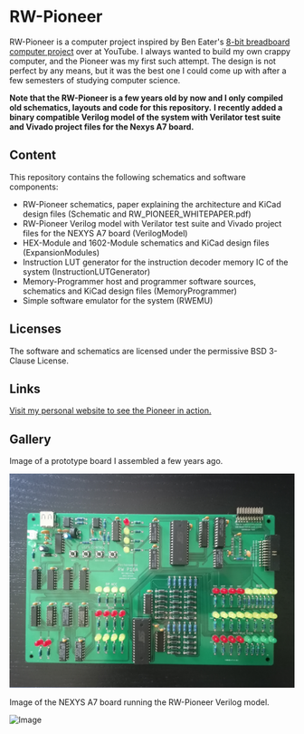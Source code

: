 # RW-Pioneer

RW-Pioneer is a computer project inspired by Ben Eater's [8-bit breadboard computer project](https://www.youtube.com/playlist?list=PLowKtXNTBypGqImE405J2565dvjafglHU) over at YouTube.
I always wanted to build my own crappy computer, and the Pioneer was my first such attempt.
The design is not perfect by any means, but it was the best one I could come up with after a few semesters of studying computer science.

**Note that the RW-Pioneer is a few years old by now and I only compiled old schematics, layouts and code for this repository.**
**I recently added a binary compatible Verilog model of the system with Verilator test suite and Vivado project files for the Nexys A7 board.**

## Content

This repository contains the following schematics and software components:

- RW-Pioneer schematics, paper explaining the architecture and KiCad design files (Schematic and RW_PIONEER_WHITEPAPER.pdf)
- RW-Pioneer Verilog model with Verilator test suite and Vivado project files for the NEXYS A7 board (VerilogModel)
- HEX-Module and 1602-Module schematics and KiCad design files (ExpansionModules)
- Instruction LUT generator for the instruction decoder memory IC of the system (InstructionLUTGenerator)
- Memory-Programmer host and programmer software sources, schematics and KiCad design files (MemoryProgrammer)
- Simple software emulator for the system (RWEMU)

## Licenses

The software and schematics are licensed under the permissive BSD 3-Clause License.

## Links

[Visit my personal website to see the Pioneer in action.](https://www.rechenwerke.com/projects/rw_pioneer)

## Gallery

Image of a prototype board I assembled a few years ago.

![Image](/Images/RWP16A.jpg)

Image of the NEXYS A7 board running the RW-Pioneer Verilog model.

![Image](/Images/PioneerOnNexysA7.jpg)
